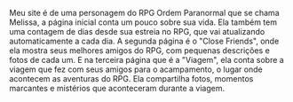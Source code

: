  Meu site é de uma personagem do RPG Ordem Paranormal que se chama Melissa, a página inicial conta um pouco sobre sua vida. Ela também tem uma contagem de dias desde sua estreia no RPG, que vai atualizando automaticamente a cada dia. A segunda página é o "Close Friends", onde ela mostra seus melhores amigos do RPG, com pequenas descrições e fotos de cada um. E na terceira página que é a "Viagem", ela conta sobre a viagem que fez com seus amigos para o acampamento, o lugar onde acontecem as aventuras do RPG. Ela compartilha fotos, momentos marcantes e mistérios que aconteceram durante a viagem.